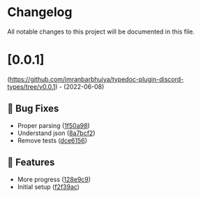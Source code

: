 # Changelog
All notable changes to this project will be documented in this file.

# [0.0.1]
(https://github.com/imranbarbhuiya/typedoc-plugin-discord-types/tree/v0.0.1) - (2022-06-08)

## 🐛 Bug Fixes

- Proper parsing ([1f50a98](https://github.com/imranbarbhuiya/typedoc-plugin-discord-types/commit/1f50a985b76ab2660a27053cbf85ec91ea03b448))
- Understand json ([8a7bcf2](https://github.com/imranbarbhuiya/typedoc-plugin-discord-types/commit/8a7bcf2f196e2341e72e4a00f1cc0d3f0c3845e6))
- Remove tests ([dce6156](https://github.com/imranbarbhuiya/typedoc-plugin-discord-types/commit/dce6156fdc13d68fd568b4a2c583ed2c9dd80f6a))

## 🚀 Features

- More progress ([128e9c9](https://github.com/imranbarbhuiya/typedoc-plugin-discord-types/commit/128e9c9af42ef730980cb5b54cd43b3146159b1e))
- Initial setup ([f2f39ac](https://github.com/imranbarbhuiya/typedoc-plugin-discord-types/commit/f2f39acffcf0294d37f602a3172493437c285858))

